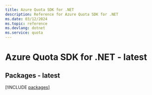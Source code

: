 ```yaml
---
title: Azure Quota SDK for .NET
description: Reference for Azure Quota SDK for .NET
ms.date: 03/12/2024
ms.topic: reference
ms.devlang: dotnet
ms.service: quota
---
```

# Azure Quota SDK for .NET - latest
## Packages - latest
[!INCLUDE [packages](quota-index.md)]